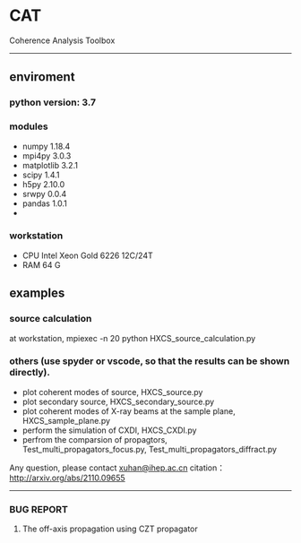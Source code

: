 # CAT
Coherence Analysis Toolbox

--------------------------------------------------------------------------------------
## enviroment

### python version: 3.7
### modules 
- numpy 1.18.4 
- mpi4py 3.0.3 
- matplotlib 3.2.1 
- scipy 1.4.1 
- h5py 2.10.0 
- srwpy 0.0.4
- pandas 1.0.1
- 
### workstation 
- CPU Intel Xeon Gold 6226 12C/24T
- RAM 64 G

## examples
### source calculation
at workstation, mpiexec -n 20 python HXCS_source_calculation.py

### others (use spyder or vscode, so that the results can be shown directly).
- plot coherent modes of source, HXCS_source.py 
- plot secondary source, HXCS_secondary_source.py
- plot coherent modes of X-ray beams at the sample plane, HXCS_sample_plane.py
- perform the simulation of CXDI, HXCS_CXDI.py
- perfrom the comparsion of propagtors, Test_multi_propagators_focus.py, Test_multi_propagators_diffract.py

Any question, please contact xuhan@ihep.ac.cn
citation：http://arxiv.org/abs/2110.09655

--------------------------------------------------------------------------------------
### BUG REPORT
1. The off-axis propagation using CZT propagator  
